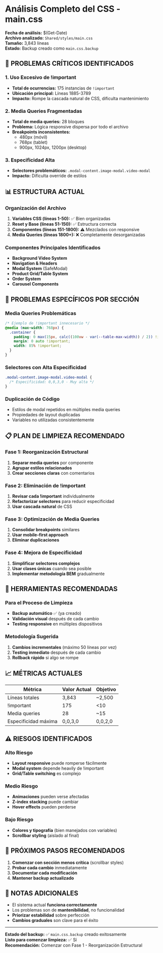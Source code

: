 # Análisis Completo del CSS - main.css

**Fecha de análisis:** $(Get-Date)  
**Archivo analizado:** `Shared/styles/main.css`  
**Tamaño:** 3,843 líneas  
**Estado:** Backup creado como `main.css.backup`

## 🚨 PROBLEMAS CRÍTICOS IDENTIFICADOS

### 1. Uso Excesivo de !important
- **Total de ocurrencias:** 175 instancias de `!important`
- **Ubicación principal:** Líneas 1885-3789
- **Impacto:** Rompe la cascada natural de CSS, dificulta mantenimiento

### 2. Media Queries Fragmentadas
- **Total de media queries:** 28 bloques
- **Problema:** Lógica responsive dispersa por todo el archivo
- **Breakpoints inconsistentes:**
  - 480px (móvil)
  - 768px (tablet)
  - 900px, 1024px, 1200px (desktop)

### 3. Especificidad Alta
- **Selectores problemáticos:** `.modal-content.image-modal.video-modal`
- **Impacto:** Dificulta override de estilos

## 📊 ESTRUCTURA ACTUAL

### Organización del Archivo
1. **Variables CSS (líneas 1-50):** ✅ Bien organizadas
2. **Reset y Base (líneas 51-150):** ✅ Estructura correcta
3. **Componentes (líneas 151-1800):** ⚠️ Mezclados con responsive
4. **Media Queries (líneas 1800+):** ❌ Completamente desorganizadas

### Componentes Principales Identificados
- **Background Video System**
- **Navigation & Headers**
- **Modal System** (SafeModal)
- **Product Grid/Table System**
- **Order System**
- **Carousel Components**

## 🎯 PROBLEMAS ESPECÍFICOS POR SECCIÓN

### Media Queries Problemáticas
```css
/* Ejemplo de !important innecesario */
@media (max-width: 768px) {
  .container {
    padding: 0 max(15px, calc((100vw - var(--table-max-width)) / 2)) !important;
    margin: 0 auto !important;
    width: 85% !important;
  }
}
```

### Selectores con Alta Especificidad
```css
.modal-content.image-modal.video-modal {
  /* Especificidad: 0,0,3,0 - Muy alta */
}
```

### Duplicación de Código
- Estilos de modal repetidos en múltiples media queries
- Propiedades de layout duplicadas
- Variables no utilizadas consistentemente

## 📋 PLAN DE LIMPIEZA RECOMENDADO

### Fase 1: Reorganización Estructural
1. **Separar media queries** por componente
2. **Agrupar estilos relacionados**
3. **Crear secciones claras** con comentarios

### Fase 2: Eliminación de !important
1. **Revisar cada !important** individualmente
2. **Refactorizar selectores** para reducir especificidad
3. **Usar cascada natural** de CSS

### Fase 3: Optimización de Media Queries
1. **Consolidar breakpoints** similares
2. **Usar mobile-first approach**
3. **Eliminar duplicaciones**

### Fase 4: Mejora de Especificidad
1. **Simplificar selectores complejos**
2. **Usar clases únicas** cuando sea posible
3. **Implementar metodología BEM** gradualmente

## 🔧 HERRAMIENTAS RECOMENDADAS

### Para el Proceso de Limpieza
- **Backup automático** ✅ (ya creado)
- **Validación visual** después de cada cambio
- **Testing responsive** en múltiples dispositivos

### Metodología Sugerida
1. **Cambios incrementales** (máximo 50 líneas por vez)
2. **Testing inmediato** después de cada cambio
3. **Rollback rápido** si algo se rompe

## 📈 MÉTRICAS ACTUALES

| Métrica | Valor Actual | Objetivo |
|---------|--------------|----------|
| Líneas totales | 3,843 | ~2,500 |
| !important | 175 | <10 |
| Media queries | 28 | ~15 |
| Especificidad máxima | 0,0,3,0 | 0,0,2,0 |

## ⚠️ RIESGOS IDENTIFICADOS

### Alto Riesgo
- **Layout responsive** puede romperse fácilmente
- **Modal system** depende heavily de !important
- **Grid/Table switching** es complejo

### Medio Riesgo
- **Animaciones** pueden verse afectadas
- **Z-index stacking** puede cambiar
- **Hover effects** pueden perderse

### Bajo Riesgo
- **Colores y tipografía** (bien manejados con variables)
- **Scrollbar styling** (aislado al final)

## 🎯 PRÓXIMOS PASOS RECOMENDADOS

1. **Comenzar con sección menos crítica** (scrollbar styles)
2. **Probar cada cambio** inmediatamente
3. **Documentar cada modificación**
4. **Mantener backup actualizado**

## 📝 NOTAS ADICIONALES

- El sistema actual **funciona correctamente**
- Los problemas son de **mantenibilidad**, no funcionalidad
- **Priorizar estabilidad** sobre perfección
- **Cambios graduales** son clave para el éxito

---

**Estado del backup:** ✅ `main.css.backup` creado exitosamente  
**Listo para comenzar limpieza:** ✅ Sí  
**Recomendación:** Comenzar con Fase 1 - Reorganización Estructural